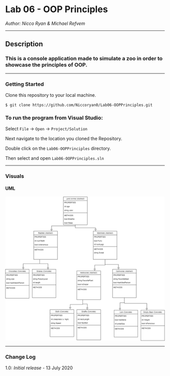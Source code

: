 # Lab 06 - OOP Principles

*Author: Nicco Ryan & Michael Refvem*

----

## Description
### This is a console application made to simulate a zoo in order to showcase the principles of OOP.
---

### Getting Started
Clone this repository to your local machine.

```
$ git clone https://github.com/Niccoryan0/Lab06-OOPPrinciples.git
```

### To run the program from Visual Studio:
Select ```File``` -> ```Open``` -> ```Project/Solution```

Next navigate to the location you cloned the Repository.

Double click on the ```Lab06-OOPPrinciples``` directory.

Then select and open ```Lab06-OOPPrinciples.sln```

---

### Visuals

#### UML
![UML](assets/Lab06UML.png)



---

### Change Log
1.0: *Initial release* - 13 July 2020